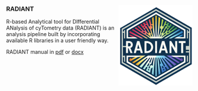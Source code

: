 ### RADIANT <img src="logo.png" width="200" align="right" /> 

R-based Analytical tool for DIfferential ANalysis of cyTometry data (RADIANT) is an analysis pipeline built by incorporating available R libraries in a user friendly way.

RADIANT manual in [pdf](https://github.com/alpercevirgel/RADIANT/blob/03f43b5696d83ec4cf620736c5c6df9087d813ea/RADIANT%20v1.0_manual_usr_public.pdf) or [docx](https://github.com/alpercevirgel/RADIANT/raw/03f43b5696d83ec4cf620736c5c6df9087d813ea/RADIANT%20v1.0_manual_usr_public.docx)
